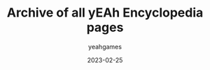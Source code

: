 ---
layout: artifact
c: Artifacts
title: Archive of all yEAh Encyclopedia pages
featimg: https://archive2.yeahgames.net/c/artifacts/d/0005/png/1.png
date: 2023-02-25
author: yeahgames
categories: [Artifacts, Digital, Directory, MD]
link: https://artifacts.yeahgames.net/artifacts/view/d/0005
canonical_url: https://artifacts.yeahgames.net/artifacts/view/d/0005
serial: D0005
submitter: yeahgames
archivist: nnillat
items:
 - md-1
 - md-2
 - md-3
 - dir-1
 - png-1
 - png-2
 - png-3
adate: 2023-04-05
description: "An archive of all yEAh Encyclopedia pages. After the deprecation of the yEAh Games Encyclopedia (documented on news.yeahgames.net), the yEAh Archive Team decided to ensure the already-published pages weren't lost forever. Includes all media and pages from the Encyclopedia, viewable in Markdown files."
location: archive2
status: complete
notes: "Directory 1 contains the media, while the markdown files contain the pages (with the embedded media) from the encyclopedia."
keywords:  
 - encyclopedia
 - html
 - download
 - directory
 - multimedia
 - markdown
---